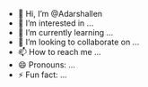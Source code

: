 - 👋 Hi, I’m @Adarshallen
- 👀 I’m interested in ...
- 🌱 I’m currently learning ...
- 💞️ I’m looking to collaborate on ...
- 📫 How to reach me ...
- 😄 Pronouns: ...
- ⚡ Fun fact: ...

<!---
Adarshallen/Adarshallen is a ✨ special ✨ repository because its `README.md` (this file) appears on your GitHub profile.
You can click the Preview link to take a look at your changes.
--->
